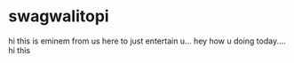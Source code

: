 # swagwalitopi
hi this is eminem from us here to just entertain u...
hey how u doing today.... 
hi this   
